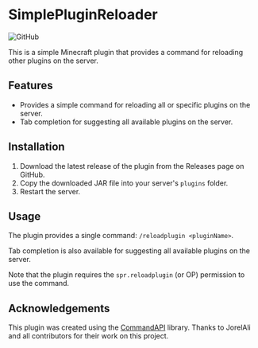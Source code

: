 # SimplePluginReloader
![GitHub](https://img.shields.io/github/license/qu4ks/SimplePluginReloader?style=flat-square)

This is a simple Minecraft plugin that provides a command for reloading other plugins on the server.

## Features

- Provides a simple command for reloading all or specific plugins on the server.
- Tab completion for suggesting all available plugins on the server.

## Installation

1. Download the latest release of the plugin from the Releases page on GitHub.
2. Copy the downloaded JAR file into your server's `plugins` folder.
3. Restart the server.

## Usage

The plugin provides a single command: `/reloadplugin <pluginName>`.

Tab completion is also available for suggesting all available plugins on the server.

Note that the plugin requires the `spr.reloadplugin` (or OP) permission to use the command.

## Acknowledgements

This plugin was created using the [CommandAPI](https://github.com/JorelAli/CommandAPI) library. Thanks to JorelAli and all contributors for their work on this project.
